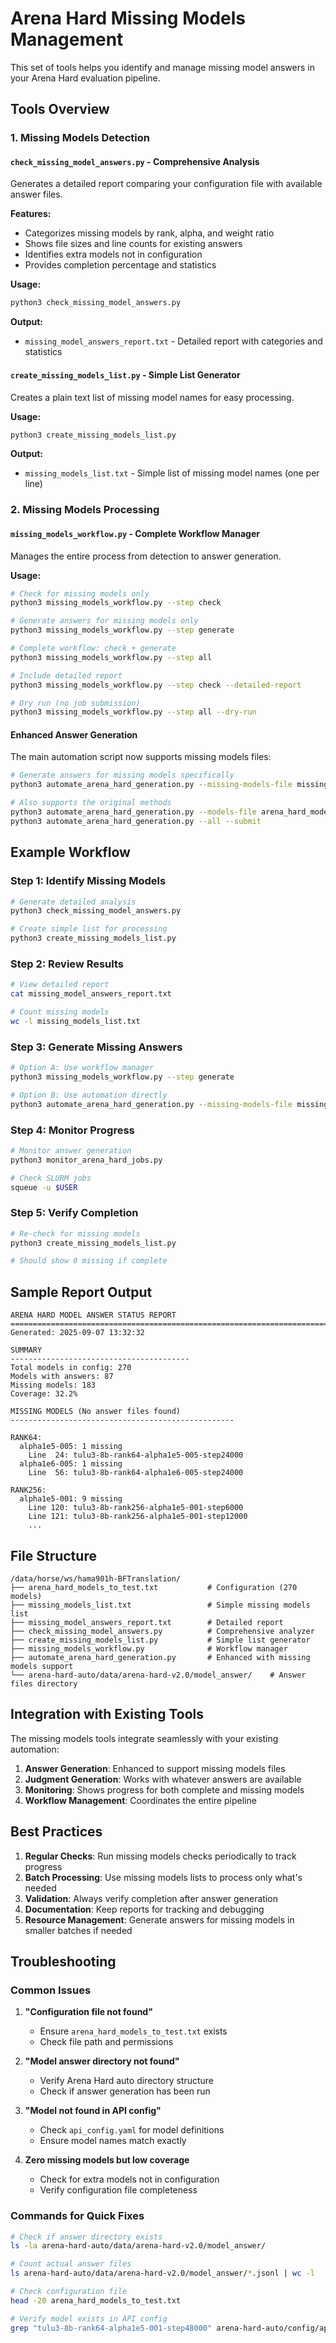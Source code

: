 # Arena Hard Missing Models Management

This set of tools helps you identify and manage missing model answers in your Arena Hard evaluation pipeline.

## Tools Overview

### 1. Missing Models Detection

#### `check_missing_model_answers.py` - Comprehensive Analysis
Generates a detailed report comparing your configuration file with available answer files.

**Features:**
- Categorizes missing models by rank, alpha, and weight ratio
- Shows file sizes and line counts for existing answers
- Identifies extra models not in configuration
- Provides completion percentage and statistics

**Usage:**
```bash
python3 check_missing_model_answers.py
```

**Output:**
- `missing_model_answers_report.txt` - Detailed report with categories and statistics

#### `create_missing_models_list.py` - Simple List Generator
Creates a plain text list of missing model names for easy processing.

**Usage:**
```bash
python3 create_missing_models_list.py
```

**Output:**
- `missing_models_list.txt` - Simple list of missing model names (one per line)

### 2. Missing Models Processing

#### `missing_models_workflow.py` - Complete Workflow Manager
Manages the entire process from detection to answer generation.

**Usage:**
```bash
# Check for missing models only
python3 missing_models_workflow.py --step check

# Generate answers for missing models only  
python3 missing_models_workflow.py --step generate

# Complete workflow: check + generate
python3 missing_models_workflow.py --step all

# Include detailed report
python3 missing_models_workflow.py --step check --detailed-report

# Dry run (no job submission)
python3 missing_models_workflow.py --step all --dry-run
```

#### Enhanced Answer Generation
The main automation script now supports missing models files:

```bash
# Generate answers for missing models specifically
python3 automate_arena_hard_generation.py --missing-models-file missing_models_list.txt --submit

# Also supports the original methods
python3 automate_arena_hard_generation.py --models-file arena_hard_models_to_test.txt --submit
python3 automate_arena_hard_generation.py --all --submit
```

## Example Workflow

### Step 1: Identify Missing Models
```bash
# Generate detailed analysis
python3 check_missing_model_answers.py

# Create simple list for processing
python3 create_missing_models_list.py
```

### Step 2: Review Results
```bash
# View detailed report
cat missing_model_answers_report.txt

# Count missing models
wc -l missing_models_list.txt
```

### Step 3: Generate Missing Answers
```bash
# Option A: Use workflow manager
python3 missing_models_workflow.py --step generate

# Option B: Use automation directly
python3 automate_arena_hard_generation.py --missing-models-file missing_models_list.txt --submit
```

### Step 4: Monitor Progress
```bash
# Monitor answer generation
python3 monitor_arena_hard_jobs.py

# Check SLURM jobs
squeue -u $USER
```

### Step 5: Verify Completion
```bash
# Re-check for missing models
python3 create_missing_models_list.py

# Should show 0 missing if complete
```

## Sample Report Output

```
ARENA HARD MODEL ANSWER STATUS REPORT
================================================================================
Generated: 2025-09-07 13:32:32

SUMMARY
----------------------------------------
Total models in config: 270
Models with answers: 87
Missing models: 183
Coverage: 32.2%

MISSING MODELS (No answer files found)
--------------------------------------------------

RANK64:
  alpha1e5-005: 1 missing
    Line  24: tulu3-8b-rank64-alpha1e5-005-step24000
  alpha1e6-005: 1 missing  
    Line  56: tulu3-8b-rank64-alpha1e6-005-step24000

RANK256:
  alpha1e5-001: 9 missing
    Line 120: tulu3-8b-rank256-alpha1e5-001-step6000
    Line 121: tulu3-8b-rank256-alpha1e5-001-step12000
    ...
```

## File Structure

```
/data/horse/ws/hama901h-BFTranslation/
├── arena_hard_models_to_test.txt           # Configuration (270 models)
├── missing_models_list.txt                 # Simple missing models list
├── missing_model_answers_report.txt        # Detailed report
├── check_missing_model_answers.py          # Comprehensive analyzer  
├── create_missing_models_list.py           # Simple list generator
├── missing_models_workflow.py              # Workflow manager
├── automate_arena_hard_generation.py       # Enhanced with missing models support
└── arena-hard-auto/data/arena-hard-v2.0/model_answer/    # Answer files directory
```

## Integration with Existing Tools

The missing models tools integrate seamlessly with your existing automation:

1. **Answer Generation**: Enhanced to support missing models files
2. **Judgment Generation**: Works with whatever answers are available
3. **Monitoring**: Shows progress for both complete and missing models
4. **Workflow Management**: Coordinates the entire pipeline

## Best Practices

1. **Regular Checks**: Run missing models checks periodically to track progress
2. **Batch Processing**: Use missing models lists to process only what's needed
3. **Validation**: Always verify completion after answer generation
4. **Documentation**: Keep reports for tracking and debugging
5. **Resource Management**: Generate answers for missing models in smaller batches if needed

## Troubleshooting

### Common Issues

1. **"Configuration file not found"**
   - Ensure `arena_hard_models_to_test.txt` exists
   - Check file path and permissions

2. **"Model answer directory not found"**
   - Verify Arena Hard auto directory structure
   - Check if answer generation has been run

3. **"Model not found in API config"**
   - Check `api_config.yaml` for model definitions
   - Ensure model names match exactly

4. **Zero missing models but low coverage**
   - Check for extra models not in configuration
   - Verify configuration file completeness

### Commands for Quick Fixes

```bash
# Check if answer directory exists
ls -la arena-hard-auto/data/arena-hard-v2.0/model_answer/

# Count actual answer files
ls arena-hard-auto/data/arena-hard-v2.0/model_answer/*.jsonl | wc -l

# Check configuration file
head -20 arena_hard_models_to_test.txt

# Verify model exists in API config
grep "tulu3-8b-rank64-alpha1e5-001-step48000" arena-hard-auto/config/api_config.yaml
```
